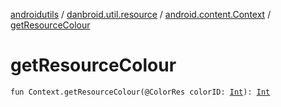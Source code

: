 [androidutils](../../index.md) / [danbroid.util.resource](../index.md) / [android.content.Context](index.md) / [getResourceColour](./get-resource-colour.md)

# getResourceColour

`fun Context.getResourceColour(@ColorRes colorID: `[`Int`](https://kotlinlang.org/api/latest/jvm/stdlib/kotlin/-int/index.html)`): `[`Int`](https://kotlinlang.org/api/latest/jvm/stdlib/kotlin/-int/index.html)
